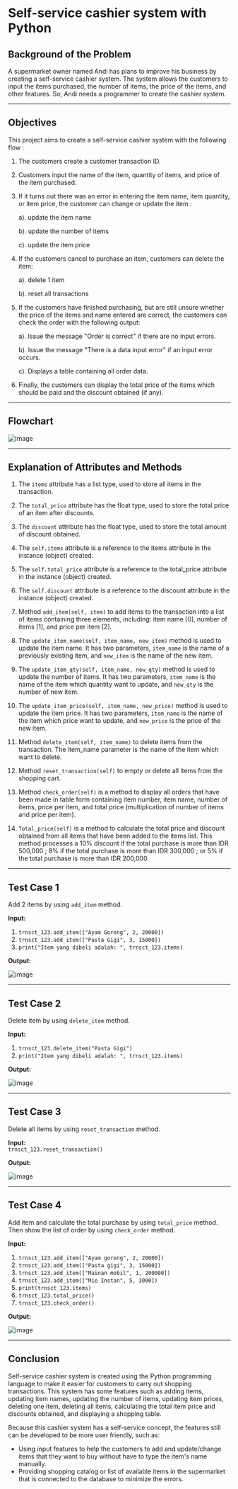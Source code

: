 # Self-service cashier system with Python
                                                                                                                                                                                                                                                                                                                                                                                                                                                                                                                                     
## Background of the Problem
A supermarket owner named Andi has plans to improve his business by creating a self-service cashier system. The system allows the customers to input the items purchased, the number of items, the price of the items, and other features. So, Andi needs a programmer to create the cashier system.

---

## Objectives
This project aims to create a self-service cashier system with the following flow :

1. The customers create a customer transaction ID.
2. Customers input the name of the item, quantity of items, and price of the item purchased.
3. If it turns out there was an error in entering the item name, item quantity, or item price, the customer can change or update the item :
   
   a). update the item name
   
   b). update the number of items
   
   c). update the item price
4. If the customers cancel to purchase an item, customers can delete the item:
   
   a). delete 1 item
   
   b). reset all transactions
   
5. If the customers have finished purchasing, but are still unsure whether the price of the items and name entered are correct, the customers can check the order with the following output:
   
   a). Issue the message "Order is correct" if there are no input errors.
   
   b). Issue the message "There is a data input error" if an input error occurs.
   
   c). Displays a table containing all order data.
   
7. Finally, the customers can display the total price of the items which should be paid and the discount obtained (if any).

---

## Flowchart
![image](https://github.com/christinadkusuma/Self-service-cashier-system/blob/main/img/Flowchart.png)

---

## Explanation of Attributes and Methods

1. The `items` attribute has a list type, used to store all items in the transaction.
   
2. The `total_price` attribute has the float type, used to store the total price of an item after discounts.

3. The `discount` attribute has the float type, used to store the total amount of discount obtained.
   
4. The `self.items` attribute is a reference to the items attribute in the instance (object) created.
   
5. The `self.total_price` attribute is a reference to the total_price attribute in the instance (object) created.

6. The `self.discount` attribute is a reference to the discount attribute in the instance (object) created.
   
7. Method `add_item(self, item)` to add items to the transaction into a list of items containing three elements, including: item name [0], number of items [1], and price per item [2].
   
8. The `update_item_name(self, item_name, new_item)` method is used to update the item name. It has two parameters, `item_name` is the name of a previously existing item, and `new_item` is the name of the new item.
    
9. The `update_item_qty(self, item_name, new_qty)` method is used to update the number of items. It has two parameters, `item_name` is the name of the item which quantity  want to update, and `new_qty` is the number of new item.
    
10. The `update_item_price(self, item_name, new_price)` method is used to update the item price. It has two parameters, `item_name` is the name of the item which price want to update, and `new_price` is the price of the new item.
    
11. Method `delete_item(self, item_name)` to delete items from the transaction. The item_name parameter is the name of the item which want to delete.
    
12.	Method `reset_transaction(self)` to empty or delete all items from the shopping cart.
    
13. Method `check_order(self)` is a method to display all orders that have been made in table form containing item number, item name, number of items, price per item, and total price (multiplication of number of items and price per item).
    
14.	`Total_price(self)` is a method to calculate the total price and discount obtained from all items that have been added to the items list. This method processes a 10% discount if the total purchase is more than IDR 500,000 ; 8% if the total purchase is more than IDR 300,000 ; or 5% if the total purchase is more than IDR 200,000.

---

## Test Case 1
Add 2 items by using `add_item` method.

**Input:**
1. `trnsct_123.add_item(["Ayam Goreng", 2, 20000])`
2. `trnsct_123.add_item(["Pasta Gigi", 3, 15000])`
3. `print("Item yang dibeli adalah: ", trnsct_123.items)`

**Output:**

![image](https://github.com/christinadkusuma/Self-service-cashier-system/blob/main/img/test%20case%201.png)

---
## Test Case 2
Delete item by using `delete_item` method.

**Input:**<br />
1. `trnsct_123.delete_item("Pasta Gigi")`
2. `print("Item yang dibeli adalah: ", trnsct_123.items)`

**Output:**<br />

![image](https://github.com/christinadkusuma/Self-service-cashier-system/blob/main/img/test%20case%202.png)

---
## Test Case 3
Delete all items by using `reset_transaction` method.

**Input:**<br />
`trnsct_123.reset_transaction()`


**Output:**

![image](https://github.com/christinadkusuma/Self-service-cashier-system/blob/main/img/test%20case%203.png)

---
## Test Case 4
Add item and calculate the total purchase by using `total_price` method. Then show the list of order by using `check_order` method.

**Input:**<br />
1. `trnsct_123.add_item(["Ayam goreng", 2, 20000])`
2. `trnsct_123.add_item(["Pasta gigi", 3, 15000])`
3. `trnsct_123.add_item(["Mainan mobil", 1, 200000])`
4. `trnsct_123.add_item(["Mie Instan", 5, 3000])`
5. `print(trnsct_123.items)`
6. `trnsct_123.total_price()`
7. `trnsct_123.check_order()`

**Output:**<br />

![image](https://github.com/christinadkusuma/Self-service-cashier-system/blob/main/img/test%20case%204.png)


---
## Conclusion
Self-service cashier system is created using the Python programming language to make it easier for customers to carry out shopping transactions. This system has some features such as adding items, updating item names, updating the number of items, updating item prices, deleting one item, deleting all items, calculating the total item price and discounts obtained, and displaying a shopping table.

Because this cashier system has a self-service concept, the features still can be developed to be more user friendly, such as:

  - Using input features to help the customers to add and update/change items that they want to buy without have to type the item's name manually.
  - Providing shopping catalog or list of available items in the supermarket that is connected to the database to minimize the errors. 

​


    

   


